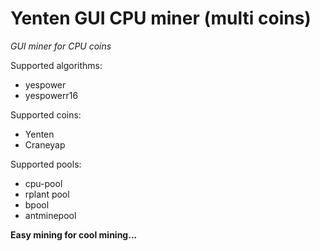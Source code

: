 # Yenten GUI CPU miner (multi coins)
*GUI miner for CPU coins*

Supported algorithms:
 - yespower
 - yespowerr16
 
 Supported coins:
  - Yenten
  - Craneyap
  
  Supported pools:
   - cpu-pool
   - rplant pool
   - bpool
   - antminepool
   
   **Easy mining for cool mining...**
